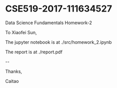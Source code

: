 # CSE519-2017-111634527
Data Science Fundamentals Homework-2

To Xiaofei Sun,

The jupyter notebook is at ./src/homework_2.ipynb

The report is at ./report.pdf


--

Thanks,

Caitao
